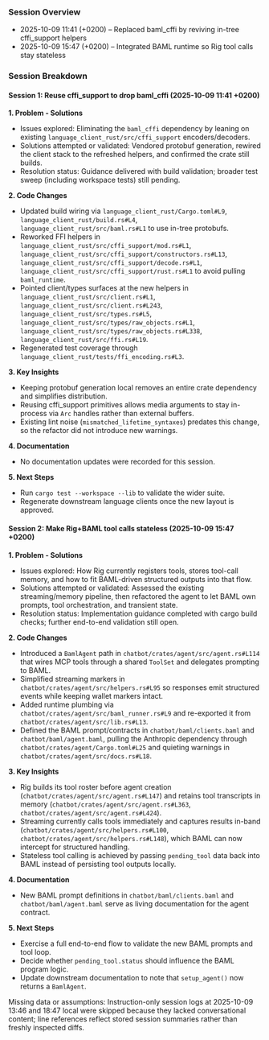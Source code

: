 
### Session Overview
- 2025-10-09 11:41 (+0200) – Replaced baml_cffi by reviving in-tree cffi_support helpers
- 2025-10-09 15:47 (+0200) – Integrated BAML runtime so Rig tool calls stay stateless

### Session Breakdown

#### Session 1: Reuse cffi_support to drop baml_cffi (2025-10-09 11:41 +0200)

**1. Problem - Solutions**
- Issues explored: Eliminating the `baml_cffi` dependency by leaning on existing `language_client_rust/src/cffi_support` encoders/decoders.
- Solutions attempted or validated: Vendored protobuf generation, rewired the client stack to the refreshed helpers, and confirmed the crate still builds.
- Resolution status: Guidance delivered with build validation; broader test sweep (including workspace tests) still pending.

**2. Code Changes**
- Updated build wiring via `language_client_rust/Cargo.toml#L9`, `language_client_rust/build.rs#L4`, `language_client_rust/src/baml.rs#L1` to use in-tree protobufs.
- Reworked FFI helpers in `language_client_rust/src/cffi_support/mod.rs#L1`, `language_client_rust/src/cffi_support/constructors.rs#L13`, `language_client_rust/src/cffi_support/decode.rs#L1`, `language_client_rust/src/cffi_support/rust.rs#L1` to avoid pulling `baml_runtime`.
- Pointed client/types surfaces at the new helpers in `language_client_rust/src/client.rs#L1`, `language_client_rust/src/client.rs#L243`, `language_client_rust/src/types.rs#L5`, `language_client_rust/src/types/raw_objects.rs#L1`, `language_client_rust/src/types/raw_objects.rs#L338`, `language_client_rust/src/ffi.rs#L19`.
- Regenerated test coverage through `language_client_rust/tests/ffi_encoding.rs#L3`.

**3. Key Insights**
- Keeping protobuf generation local removes an entire crate dependency and simplifies distribution.
- Reusing cffi_support primitives allows media arguments to stay in-process via `Arc` handles rather than external buffers.
- Existing lint noise (`mismatched_lifetime_syntaxes`) predates this change, so the refactor did not introduce new warnings.

**4. Documentation**
- No documentation updates were recorded for this session.

**5. Next Steps**
- Run `cargo test --workspace --lib` to validate the wider suite.
- Regenerate downstream language clients once the new layout is approved.

#### Session 2: Make Rig+BAML tool calls stateless (2025-10-09 15:47 +0200)

**1. Problem - Solutions**
- Issues explored: How Rig currently registers tools, stores tool-call memory, and how to fit BAML-driven structured outputs into that flow.
- Solutions attempted or validated: Assessed the existing streaming/memory pipeline, then refactored the agent to let BAML own prompts, tool orchestration, and transient state.
- Resolution status: Implementation guidance completed with cargo build checks; further end-to-end validation still open.

**2. Code Changes**
- Introduced a `BamlAgent` path in `chatbot/crates/agent/src/agent.rs#L114` that wires MCP tools through a shared `ToolSet` and delegates prompting to BAML.
- Simplified streaming markers in `chatbot/crates/agent/src/helpers.rs#L95` so responses emit structured events while keeping wallet markers intact.
- Added runtime plumbing via `chatbot/crates/agent/src/baml_runner.rs#L9` and re-exported it from `chatbot/crates/agent/src/lib.rs#L13`.
- Defined the BAML prompt/contracts in `chatbot/baml/clients.baml` and `chatbot/baml/agent.baml`, pulling the Anthropic dependency through `chatbot/crates/agent/Cargo.toml#L25` and quieting warnings in `chatbot/crates/agent/src/docs.rs#L18`.

**3. Key Insights**
- Rig builds its tool roster before agent creation (`chatbot/crates/agent/src/agent.rs#L147`) and retains tool transcripts in memory (`chatbot/crates/agent/src/agent.rs#L363`, `chatbot/crates/agent/src/agent.rs#L424`).
- Streaming currently calls tools immediately and captures results in-band (`chatbot/crates/agent/src/helpers.rs#L100`, `chatbot/crates/agent/src/helpers.rs#L148`), which BAML can now intercept for structured handling.
- Stateless tool calling is achieved by passing `pending_tool` data back into BAML instead of persisting tool outputs locally.

**4. Documentation**
- New BAML prompt definitions in `chatbot/baml/clients.baml` and `chatbot/baml/agent.baml` serve as living documentation for the agent contract.

**5. Next Steps**
- Exercise a full end-to-end flow to validate the new BAML prompts and tool loop.
- Decide whether `pending_tool.status` should influence the BAML program logic.
- Update downstream documentation to note that `setup_agent()` now returns a `BamlAgent`.

Missing data or assumptions: Instruction-only session logs at 2025-10-09 13:46 and 18:47 local were skipped because they lacked conversational content; line references reflect stored session summaries rather than freshly inspected diffs.
